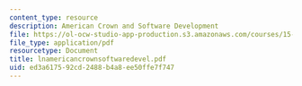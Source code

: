 ```yaml
---
content_type: resource
description: American Crown and Software Development
file: https://ol-ocw-studio-app-production.s3.amazonaws.com/courses/15-566-information-technology-as-an-integrating-force-in-manufacturing-spring-2003/ed3a617592cd2488b4a8ee50ffe7f747_lnamericancrownsoftwaredevel.pdf
file_type: application/pdf
resourcetype: Document
title: lnamericancrownsoftwaredevel.pdf
uid: ed3a6175-92cd-2488-b4a8-ee50ffe7f747
---
```

